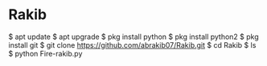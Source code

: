 # Rakib
$ apt update 
$ apt upgrade 
$ pkg install python 
$ pkg install python2
$ pkg install git 
$ git clone https://github.com/abrakib07/Rakib.git
$ cd Rakib
$ ls
$ python Fire-rakib.py
